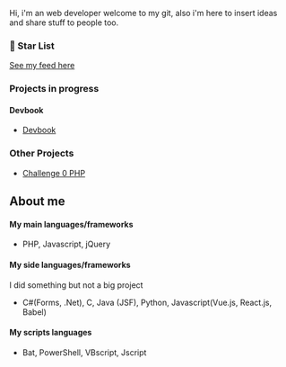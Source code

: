 
Hi, i'm an web developer welcome to my git, also i'm here to insert ideas and share stuff to people too.

### 🌟 Star List
[See my feed here](https://github.com/hiagosilverio?tab=stars)

### Projects in progress

#### Devbook
- [Devbook](https://github.com/hiagosilverio/web-devbook)

### Other Projects

- [Challenge 0 PHP](https://github.com/hiagosilverio/challenge-0-php/blob/master/README.md)


## About me 

#### My main languages/frameworks 
- PHP, Javascript, jQuery

#### My side languages/frameworks
I did something but not a big project

- C#(Forms, .Net), C, Java (JSF), Python, Javascript(Vue.js, React.js, Babel)

#### My scripts languages
- Bat, PowerShell, VBscript, Jscript

